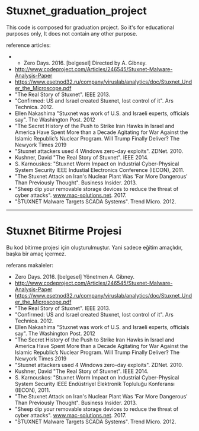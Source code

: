 # Stuxnet_graduation_project

This code is composed for graduation project. So it's for educational purposes only, It does not contain any other purpose.

reference articles: 

- - Zero Days. 2016. [belgesel] Directed by A. Gibney.
- http://www.codeproject.com/Articles/246545/Stuxnet-Malware-Analysis-Paper 
- https://www.esetnod32.ru/company/viruslab/analytics/doc/Stuxnet_Under_the_Microscope.pdf
- "The Real Story of Stuxnet". IEEE  2013.
- "Confirmed: US and Israel created Stuxnet, lost control of it". Ars Technica. 2012.
- Ellen Nakashima "Stuxnet was work of U.S. and Israeli experts, officials say". The Washington Post. 2012
- "The Secret History of the Push to Strike Iran Hawks in Israel and America Have Spent More than a Decade Agitating for War Against the Islamic Republic’s Nuclear Program. Will Trump Finally Deliver? The Newyork Times 2019
- "Stuxnet attackers used 4 Windows zero-day exploits". ZDNet. 2010.
- Kushner, David "The Real Story of Stuxnet". IEEE 2014.
-  S. Karnouskos: "Stuxnet Worm Impact on Industrial Cyber-Physical System Security IEEE Industial Electronics Conference (IECON), 2011. 
-  "The Stuxnet Attack on Iran's Nuclear Plant Was 'Far More Dangerous' Than Previously Thought". Business Insider. 2013.
-  "Sheep dip your removable storage devices to reduce the threat of cyber attacks". www.mac-solutions.net. 2017.
-  "STUXNET Malware Targets SCADA Systems". Trend Micro. 2012.

-----

# Stuxnet Bitirme Projesi

Bu kod bitirme projesi için oluşturulmuştur. Yani sadece eğitim amaçlıdır, başka bir amaç içermez.

referans makaleler:

- Zero Days. 2016. [belgesel] Yönetmen A. Gibney. 
- http://www.codeproject.com/Articles/246545/Stuxnet-Malware-Analysis-Paper 
- https://www.esetnod32.ru/company/viruslab/analytics/doc/Stuxnet_Under_the_Microscope.pdf
- "The Real Story of Stuxnet". IEEE  2013.
- "Confirmed: US and Israel created Stuxnet, lost control of it". Ars Technica. 2012.
- Ellen Nakashima "Stuxnet was work of U.S. and Israeli experts, officials say". The Washington Post. 2012
- "The Secret History of the Push to Strike Iran Hawks in Israel and America Have Spent More than a Decade Agitating for War Against the Islamic Republic’s Nuclear Program. Will Trump Finally Deliver? The Newyork Times 2019
- "Stuxnet attackers used 4 Windows zero-day exploits". ZDNet. 2010.
- Kushner, David "The Real Story of Stuxnet". IEEE 2014.
-  S. Karnouskos: "Stuxnet Worm Impact on Industrial Cyber-Physical System Security IEEE Endüstriyel Elektronik Topluluğu Konferansı (IECON), 2011. 
-  "The Stuxnet Attack on Iran's Nuclear Plant Was 'Far More Dangerous' Than Previously Thought". Business Insider. 2013.
-  "Sheep dip your removable storage devices to reduce the threat of cyber attacks". www.mac-solutions.net. 2017.
-  "STUXNET Malware Targets SCADA Systems". Trend Micro. 2012.



 



 


